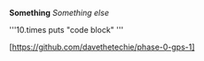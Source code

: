 
**Something**
*Something else*

'''10.times puts "code block" '''

[https://github.com/davethetechie/phase-0-gps-1]

